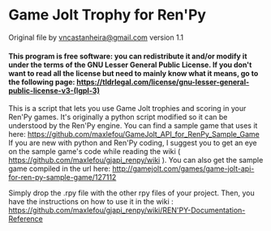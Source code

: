 # Game Jolt Trophy for Ren'Py

Original file by vncastanheira@gmail.com
version 1.1

#### This program is free software: you can redistribute it and/or modify it under the terms of the GNU Lesser General Public License. If you don't want to read all the license but need to mainly know what it means, go to the following page: https://tldrlegal.com/license/gnu-lesser-general-public-license-v3-(lgpl-3)

This is a script that lets you use Game Jolt trophies and scoring in your Ren'Py games. It's originally a python script modified so it can be understood by the Ren'Py engine.
You can find a sample game that uses it here: https://github.com/maxlefou/GameJolt_API_for_RenPy_Sample_Game If you are new with python and Ren'Py coding, I suggest you to get an eye on the sample game's code while reading the wiki ( https://github.com/maxlefou/gjapi_renpy/wiki ). You can also get the sample game compiled in the url here: http://gamejolt.com/games/game-jolt-api-for-ren-py-sample-game/127112

Simply drop the .rpy file with the other rpy files of your project. Then, you have the instructions on how to use it in the wiki : https://github.com/maxlefou/gjapi_renpy/wiki/REN'PY-Documentation-Reference
